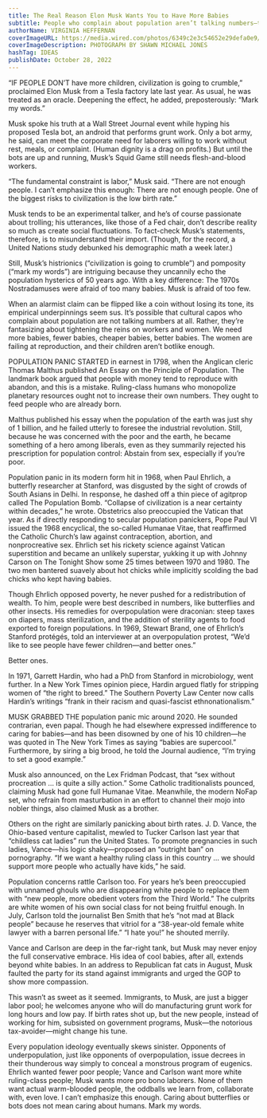 ```yaml
---
title: The Real Reason Elon Musk Wants You to Have More Babies
subtitle: People who complain about population aren’t talking numbers—they’re fantasizing about tightening the reins on workers.
authorName: VIRGINIA HEFFERNAN
coverImageURL: https://media.wired.com/photos/6349c2e3c54652e29defa0e9/master/w_2240,c_limit/WI110122_ST_Heffernan_WTE_01.jpg
coverImageDescription: PHOTOGRAPH BY SHAWN MICHAEL JONES
hashTag: IDEAS
publishDate: October 28, 2022
---
```


“IF PEOPLE DON’T have more children, civilization is going to crumble,” proclaimed Elon Musk from a Tesla factory late last year. As usual, he was treated as an oracle. Deepening the effect, he added, preposterously: “Mark my words.”

Musk spoke his truth at a Wall Street Journal event while hyping his proposed Tesla bot, an android that performs grunt work. Only a bot army, he said, can meet the corporate need for laborers willing to work without rest, meals, or complaint. (Human dignity is a drag on profits.) But until the bots are up and running, Musk’s Squid Game still needs flesh-and-blood workers.

“The fundamental constraint is labor,” Musk said. “There are not enough people. I can’t emphasize this enough: There are not enough people. One of the biggest risks to civilization is the low birth rate.”

Musk tends to be an experimental talker, and he’s of course passionate about trolling; his utterances, like those of a Fed chair, don’t describe reality so much as create social fluctuations. To fact-check Musk’s statements, therefore, is to misunderstand their import. (Though, for the record, a United Nations study debunked his demographic math a week later.)

Still, Musk’s histrionics (“civilization is going to crumble”) and pomposity (“mark my words”) are intriguing because they uncannily echo the population hysterics of 50 years ago. With a key difference: The 1970s Nostradamuses were afraid of too many babies. Musk is afraid of too few.

When an alarmist claim can be flipped like a coin without losing its tone, its empirical underpinnings seem sus. It’s possible that cultural capos who complain about population are not talking numbers at all. Rather, they’re fantasizing about tightening the reins on workers and women. We need more babies, fewer babies, cheaper babies, better babies. The women are failing at reproduction, and their children aren’t botlike enough.

POPULATION PANIC STARTED in earnest in 1798, when the Anglican cleric Thomas Malthus published An Essay on the Principle of Population. The landmark book argued that people with money tend to reproduce with abandon, and this is a mistake. Ruling-class humans who monopolize planetary resources ought not to increase their own numbers. They ought to feed people who are already born.

Malthus published his essay when the population of the earth was just shy of 1 billion, and he failed utterly to foresee the industrial revolution. Still, because he was concerned with the poor and the earth, he became something of a hero among liberals, even as they summarily rejected his prescription for population control: Abstain from sex, especially if you’re poor.

Population panic in its modern form hit in 1968, when Paul Ehrlich, a butterfly researcher at Stanford, was disgusted by the sight of crowds of South Asians in Delhi. In response, he dashed off a thin piece of agitprop called The Population Bomb. “Collapse of civilization is a near certainty within decades,” he wrote. Obstetrics also preoccupied the Vatican that year. As if directly responding to secular population panickers, Pope Paul VI issued the 1968 encyclical, the so-called Humanae Vitae, that reaffirmed the Catholic Church’s law against contraception, abortion, and nonprocreative sex. Ehrlich set his rickety science against Vatican superstition and became an unlikely superstar, yukking it up with Johnny Carson on The Tonight Show some 25 times between 1970 and 1980. The two men bantered suavely about hot chicks while implicitly scolding the bad chicks who kept having babies.

Though Ehrlich opposed poverty, he never pushed for a redistribution of wealth. To him, people were best described in numbers, like butterflies and other insects. His remedies for overpopulation were draconian: steep taxes on diapers, mass sterilization, and the addition of sterility agents to food exported to foreign populations. In 1969, Stewart Brand, one of Ehrlich’s Stanford protégés, told an interviewer at an overpopulation protest, “We’d like to see people have fewer children—and better ones.”

Better ones.

In 1971, Garrett Hardin, who had a PhD from Stanford in microbiology, went further. In a New York Times opinion piece, Hardin argued flatly for stripping women of “the right to breed.” The Southern Poverty Law Center now calls Hardin’s writings “frank in their racism and quasi-fascist ethnonationalism.”

MUSK GRABBED THE population panic mic around 2020. He sounded contrarian, even papal. Though he had elsewhere expressed indifference to caring for babies—and has been disowned by one of his 10 children—he was quoted in The New York Times as saying “babies are supercool.” Furthermore, by siring a big brood, he told the Journal audience, “I’m trying to set a good example.”

Musk also announced, on the Lex Fridman Podcast, that “sex without procreation … is quite a silly action.” Some Catholic traditionalists pounced, claiming Musk had gone full Humanae Vitae. Meanwhile, the modern NoFap set, who refrain from masturbation in an effort to channel their mojo into nobler things, also claimed Musk as a brother.

Others on the right are similarly panicking about birth rates. J. D. Vance, the Ohio-based venture capitalist, mewled to Tucker Carlson last year that “childless cat ladies” run the United States. To promote pregnancies in such ladies, Vance—his logic shaky—proposed an “outright ban” on pornography. “If we want a healthy ruling class in this country … we should support more people who actually have kids,” he said.

Population concerns rattle Carlson too. For years he’s been preoccupied with unnamed ghouls who are disappearing white people to replace them with “new people, more obedient voters from the Third World.” The culprits are white women of his own social class for not being fruitful enough. In July, Carlson told the journalist Ben Smith that he’s “not mad at Black people” because he reserves that vitriol for a “38-year-old female white lawyer with a barren personal life.” “I hate you!” he shouted merrily.

Vance and Carlson are deep in the far-right tank, but Musk may never enjoy the full conservative embrace. His idea of cool babies, after all, extends beyond white babies. In an address to Republican fat cats in August, Musk faulted the party for its stand against immigrants and urged the GOP to show more compassion.

This wasn’t as sweet as it seemed. Immigrants, to Musk, are just a bigger labor pool; he welcomes anyone who will do manufacturing grunt work for long hours and low pay. If birth rates shot up, but the new people, instead of working for him, subsisted on government programs, Musk—the notorious tax-avoider—might change his tune.

Every population ideology eventually skews sinister. Opponents of underpopulation, just like opponents of overpopulation, issue decrees in their thunderous way simply to conceal a monstrous program of eugenics. Ehrlich wanted fewer poor people; Vance and Carlson want more white ruling-class people; Musk wants more pro bono laborers. None of them want actual warm-blooded people, the oddballs we learn from, collaborate with, even love. I can’t emphasize this enough. Caring about butterflies or bots does not mean caring about humans. Mark my words.

